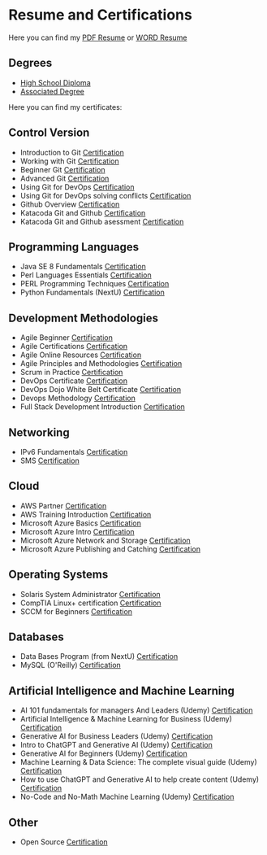 # Resume and Certifications

Here you can find my 
[PDF Resume](resume/Jose_Daniel_Rodriguez_Sanchez_english_resume_2024_details.pdf) or
[WORD Resume](resume/Jose_Daniel_Rodríguez_Sánchez_english_resume_2024_details.docx)

## Degrees
- [High School Diploma](certificates/Bachiller_medio_jose_daniel_rodriguez_sanchez.pdf)
- [Associated Degree](certificates/tecnico_electronica_jose_daniel_rodriguez_sanchez.pdf)

Here you can find my certificates:

## Control Version
- Introduction to Git [Certification](certificates/Introduction%20to%20Git.pdf)
- Working with Git [Certification](certificates/Working%20with%20Git.pdf)
- Beginner Git [Certification](certificates/Beginner%20Git.pdf)
- Advanced Git [Certification](certificates/Advanced%20Git.pdf)
- Using Git for DevOps [Certification](certificates/Using%20Git%20for%20DevOps.pdf)
- Using Git for DevOps solving conflicts [Certification](certificates/Using%20Git%20for%20DevOps_conflicts.pdf)
- Github Overview [Certification](certificates/Github%20Overview.pdf)
- Katacoda Git and Github [Certification](certificates/Katacoda%20Git%20and%20Github.pdf)
- Katacoda Git and Github asessment [Certification](certificates/Katacoda%20Git%20and%20Github%20asessment.pdf)



## Programming Languages
- Java SE 8 Fundamentals [Certification](certificates/Java%20SE%208%20Fundamentals.pdf)
- Perl Languages Essentials [Certification](certificates/Perl%20Languages%20Essentials.pdf)
- PERL Programming Techniques [Certification](certificates/PERL%20Programming%20Techniques.pdf)
- Python Fundamentals (NextU) [Certification](https://www.credential.net/0b63ffdb-c2f9-4caf-9f20-4e81c6b9b2cd#gs.geru4j)

## Development Methodologies
- Agile Beginner [Certification](certificates/Agile%20Beginner.pdf)
- Agile Certifications [Certification](certificates/Agile%20Certifications.pdf)
- Agile Online Resources [Certification](certificates/Agile%20Online%20Resources.pdf)
- Agile Principles and Methodologies [Certification](certificates/Agile%20Principles%20and%20Methodologies.pdf)
- Scrum in Practice [Certification](certificates/Scrum%20in%20practice%20-%20an%20pverview.pdf)
- DevOps Certificate [Certification](certificates/DevOps%20Certificate.pdf)
- DevOps Dojo White Belt Certificate [Certification](certificates/DevOps%20Dojo%20White%20Belt%20Certificate.pdf)
- Devops Methodology [Certification](certificates/Devops%20Methodology.pdf)
- Full Stack Development Introduction [Certification](certificates/Full%20Stack%20Development%20Intro.pdf)

## Networking
- IPv6 Fundamentals [Certification](certificates/Diploma_IPv6_Fundamentals.pdf)
- SMS [Certification](certificates/Diploma_SMS_Daniel_Rodriguez.pdf)

## Cloud
- AWS Partner [Certification](certificates/AWS%20Partner.pdf)
- AWS Training Introduction [Certification](certificates/AWS%20Training%20Introduction.pdf)
- Microsoft Azure Basics [Certification](certificates/Microsoft%20Azure%20Basics.pdf)
- Microsoft Azure Intro [Certification](certificates/Microsoft%20Azure%20Intro.pdf)
- Microsoft Azure Network and Storage [Certification](certificates/Microsoft%20Azure%20Network%20and%20Storage.pdf)
- Microsoft Azure Publishing and Catching [Certification](certificates/Microsoft%20Azure%20Publishing%20and%20Catching.pdf)

## Operating Systems
- Solaris System Administrator [Certification](certificates/certificate_System_admin_Solaris_10.pdf)
- CompTIA Linux+ certification [Certification](certificates/Dani_CompTIA%20Linux+_ce_certificate.pdf)
- SCCM for Beginners [Certification](certificates/SCCMForBeginners.pdf) 

## Databases
- Data Bases Program (from NextU) [Certification](certificates/Next_U_certificado_Base_de_Datos.pdf)
- MySQL (O'Reilly) [Certification](certificates/MySQL_Certificate_Daniel_Rodriguez.pdf)

## Artificial Intelligence and Machine Learning
- AI 101 fundamentals for managers And Leaders (Udemy) [Certification](certificates/AI%20101%20fundamentals%20for%20managers%20And%20Leaders%20certificate.pdf)
- Artificial Intelligence & Machine Learning for Business (Udemy) [Certification](certificates/Artificial%20Intelligence%20&%20Machine%20Learning%20for%20Business.pdf)
- Generative AI for Business Leaders (Udemy) [Certification](certificates/Generative_AI_for_Business_Leaders.pdf)
- Intro to ChatGPT and Generative AI (Udemy) [Certification](certificates/Intro%20to%20ChatGPT%20and%20Generative%20AI.pdf)
- Generative AI for Beginners (Udemy) [Certification](certificates/Generative_AI_for_Beginners.pdf)
- Machine Learning & Data Science: The complete visual guide (Udemy) [Certification](certificates/Machine_Learning_and_Data_Science_The_Complete_Visual_Guide_Daniel_Rodriguez.pdf)
- How to use ChatGPT and Generative AI to help create content (Udemy) [Certification](certificates/How_to_use_ChatGPT_and_Generative_AI_to_help_create_content_certificate.pdf)
- No-Code and No-Math Machine Learning (Udemy) [Certification](certificates/No-Code_and_No-Math_Machine_Learning_Certificate.pdf)
  
## Other
- Open Source [Certification](certificates/Open%20Source.pdf)

